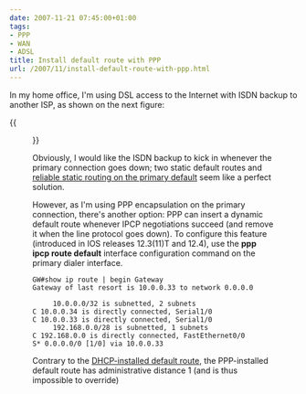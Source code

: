 ```yaml
---
date: 2007-11-21 07:45:00+01:00
tags:
- PPP
- WAN
- ADSL
title: Install default route with PPP
url: /2007/11/install-default-route-with-ppp.html
---
```

In my home office, I\'m using DSL access to the Internet with ISDN backup to another ISP, as shown on the next figure:

{{<figure src="homeSetup.jpg">}}

Obviously, I would like the ISDN backup to kick in whenever the primary connection goes down; two static default routes and [reliable static routing on the primary default](https://blog.ipspace.net/2007/02/reliable-static-routing.html) seem like a perfect solution.
<!--more-->
However, as I\'m using PPP encapsulation on the primary connection, there\'s another option: PPP can insert a dynamic default route whenever IPCP negotiations succeed (and remove it when the line protocol goes down). To configure this feature (introduced in IOS releases 12.3(11)T and 12.4), use the **ppp ipcp route default** interface configuration command on the primary dialer interface.

``` {.code}
GW#show ip route | begin Gateway
Gateway of last resort is 10.0.0.33 to network 0.0.0.0
 
     10.0.0.0/32 is subnetted, 2 subnets
C 10.0.0.34 is directly connected, Serial1/0
C 10.0.0.33 is directly connected, Serial1/0
     192.168.0.0/28 is subnetted, 1 subnets
C 192.168.0.0 is directly connected, FastEthernet0/0
S* 0.0.0.0/0 [1/0] via 10.0.0.33
```

Contrary to the [DHCP-installed default route](https://blog.ipspace.net/2007/06/dhcp-response-sets-default-route.html), the PPP-installed default route has administrative distance 1 (and is thus impossible to override)
